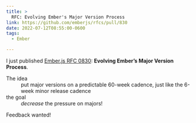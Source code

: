 ```yaml
---
title: >
  RFC: Evolving Ember's Major Version Process
link: https://github.com/emberjs/rfcs/pull/830
date: 2022-07-12T08:55:00-0600
tags:
  - Ember

---
```


I just published [Ember.js RFC 0830]({{link}}): **Evolving Ember’s Major Version Process**.

<dl>
<dt>The idea</dt>
<dd>put major versions on a predictable 60-week cadence, just like the 6-week minor release cadence</dd>
<dt>the goal</dt>
<dd><em>decrease</em> the pressure on majors!</dd>
</dl>

Feedback wanted!
